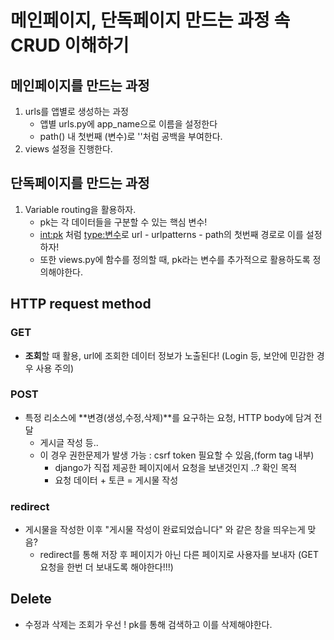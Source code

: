 # 메인페이지, 단독페이지 만드는 과정 속 CRUD 이해하기

## 메인페이지를 만드는 과정
1. urls를 앱별로 생성하는 과정
    - 앱별 urls.py에 app_name으로 이름을 설정한다
    - path() 내 첫번째 (변수)로 ''처럼 공백을 부여한다.
2. views 설정을 진행한다.

## 단독페이지를 만드는 과정
1. Variable routing을 활용하자.
    - pk는 각 데이터들을 구분할 수 있는 핵심 변수!
    - <int:pk> 처럼 <type:변수>로 url - urlpatterns - path의 첫번째 경로로 이를 설정하자!
    - 또한 views.py에 함수를 정의할 때, pk라는 변수를 추가적으로 활용하도록 정의해야한다.

## HTTP request method
### GET
- **조회**할 때 활용, url에 조회한 데이터 정보가 노출된다! (Login 등, 보안에 민감한 경우 사용 주의)
### POST
- 특정 리소스에 **변경(생성,수정,삭제)**를 요구하는 요청, HTTP body에 담겨 전달
    - 게시글 작성 등..
    - 이 경우 권한문제가 발생 가능 : csrf token 필요할 수 있음,(form tag 내부)
        - django가 직접 제공한 페이지에서 요청을 보낸것인지 ..? 확인 목적
        - 요청 데이터 + 토큰 = 게시물 작성

### redirect
- 게시물을 작성한 이후 "게시물 작성이 완료되었습니다" 와 같은 창을 띄우는게 맞음?
    - redirect를 통해 저장 후 페이지가 아닌 다른 페이지로 사용자를 보내자 (GET요청을 한번 더 보내도록 해야한다!!!)

## Delete
- 수정과 삭제는 조회가 우선 ! pk를 통해 검색하고 이를 삭제해야한다.